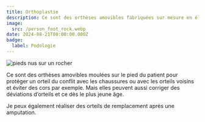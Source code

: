```yaml
---
title: Orthoplastie
description: Ce sont des orthèses amovibles fabriquées sur mesure en élastomère de silicone
image:
  src: /person_foot_rock.webp
date: 2024-08-21T00:00:00.000Z
badge:
  label: Podologie
---
```


![pieds nus sur un rocher](/person_foot_rock.webp)

Ce sont des orthèses amovibles moulées sur le pied du patient pour protéger un orteil du conflit avec les chaussures ou avec les orteils voisins et éviter des cors par exemple. Mais elles peuvent aussi corriger des déviations d’orteils et ce dès le plus jeune âge.

Je peux également réaliser des orteils de remplacement après une amputation.
